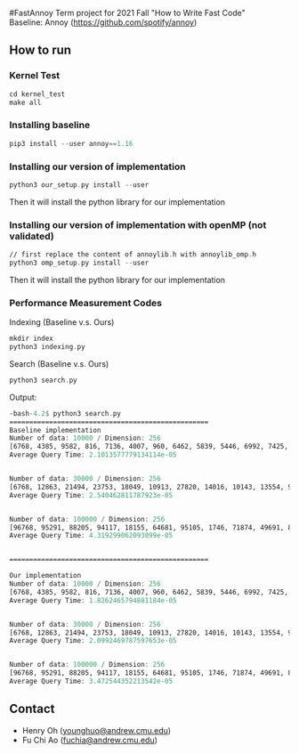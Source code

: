 #FastAnnoy
Term project for 2021 Fall "How to Write Fast Code"  
Baseline: Annoy (https://github.com/spotify/annoy)

## How to run
### Kernel Test
```asm
cd kernel_test
make all
```

### Installing baseline
```asm
pip3 install --user annoy==1.16
```

### Installing our version of implementation
```asm
python3 our_setup.py install --user
```
Then it will install the python library for our implementation

### Installing our version of implementation with openMP (not validated)
```asm
// first replace the content of annoylib.h with annoylib_omp.h
python3 omp_setup.py install --user
```
Then it will install the python library for our implementation

### Performance Measurement Codes
Indexing (Baseline v.s. Ours)
```asm
mkdir index
python3 indexing.py
```

Search (Baseline v.s. Ours)
```asm
python3 search.py
```
Output:
```asm
-bash-4.2$ python3 search.py
==================================================
Baseline implementation
Number of data: 10000 / Dimension: 256
[6768, 4385, 9582, 816, 7136, 4007, 960, 6462, 5839, 5446, 6992, 7425, 944, 5475, 6153, 1493, 2215, 356, 1930, 1038]
Average Query Time: 2.1013577779134114e-05


Number of data: 30000 / Dimension: 256
[6768, 12863, 21494, 23753, 18049, 10913, 27820, 14016, 10143, 13554, 9045, 16934, 15883, 8892, 27432, 4858, 27279, 10375, 7762, 6123]
Average Query Time: 2.540462811787923e-05


Number of data: 100000 / Dimension: 256
[96768, 95291, 88205, 94117, 18155, 64681, 95105, 1746, 71874, 49691, 84403, 50827, 97638, 31403, 28409, 93299, 79416, 97115, 95825, 39628]
Average Query Time: 4.319299062093099e-05


==================================================

Our implementation
Number of data: 10000 / Dimension: 256
[6768, 4385, 9582, 816, 7136, 4007, 960, 6462, 5839, 5446, 6992, 7425, 944, 5475, 6153, 1493, 2215, 356, 1930, 1038]
Average Query Time: 1.8262465794881184e-05


Number of data: 30000 / Dimension: 256
[6768, 12863, 21494, 23753, 18049, 10913, 27820, 14016, 10143, 13554, 9045, 16934, 15883, 8892, 27432, 4858, 27279, 10375, 7762, 6123]
Average Query Time: 2.0992469787597653e-05


Number of data: 100000 / Dimension: 256
[96768, 95291, 88205, 94117, 18155, 64681, 95105, 1746, 71874, 49691, 84403, 50827, 97638, 31403, 28409, 93299, 79416, 97115, 95825, 39628]
Average Query Time: 3.472544352213542e-05
```

## Contact
- Henry Oh (younghuo@andrew.cmu.edu)
- Fu Chi Ao (fuchia@andrew.cmu.edu)